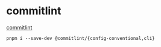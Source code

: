 # commitlint
[commitlint](https://github.com/conventional-changelog/commitlint/tree/master/@commitlint/config-conventional)
```shell
pnpm i --save-dev @commitlint/{config-conventional,cli}
```
